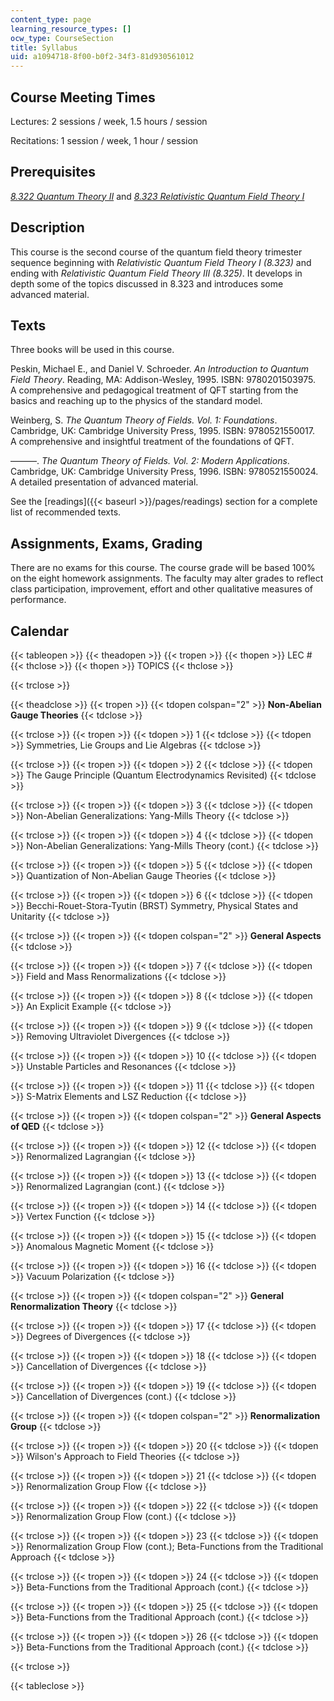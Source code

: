 ```yaml
---
content_type: page
learning_resource_types: []
ocw_type: CourseSection
title: Syllabus
uid: a1094718-8f00-b0f2-34f3-81d930561012
---
```


Course Meeting Times
--------------------

Lectures: 2 sessions / week, 1.5 hours / session

Recitations: 1 session / week, 1 hour / session

Prerequisites
-------------

[_8.322 Quantum Theory II_](/courses/8-322-quantum-theory-ii-spring-2003) and [_8.323 Relativistic Quantum Field Theory I_](/courses/8-323-relativistic-quantum-field-theory-i-spring-2008)

Description
-----------

This course is the second course of the quantum field theory trimester sequence beginning with _Relativistic Quantum Field Theory I (8.323)_ and ending with _Relativistic Quantum Field Theory III (8.325)_. It develops in depth some of the topics discussed in 8.323 and introduces some advanced material.

Texts
-----

Three books will be used in this course.

Peskin, Michael E., and Daniel V. Schroeder. _An Introduction to Quantum Field Theory_. Reading, MA: Addison-Wesley, 1995. ISBN: 9780201503975.  
A comprehensive and pedagogical treatment of QFT starting from the basics and reaching up to the physics of the standard model.

Weinberg, S. _The Quantum Theory of Fields. Vol. 1: Foundations_. Cambridge, UK: Cambridge University Press, 1995. ISBN: 9780521550017.  
A comprehensive and insightful treatment of the foundations of QFT.

———. _The Quantum Theory of Fields. Vol. 2: Modern Applications_. Cambridge, UK: Cambridge University Press, 1996. ISBN: 9780521550024.  
A detailed presentation of advanced material.

See the [readings]({{< baseurl >}}/pages/readings) section for a complete list of recommended texts.

Assignments, Exams, Grading
---------------------------

There are no exams for this course. The course grade will be based 100% on the eight homework assignments. The faculty may alter grades to reflect class participation, improvement, effort and other qualitative measures of performance.

Calendar
--------

{{< tableopen >}}
{{< theadopen >}}
{{< tropen >}}
{{< thopen >}}
LEC #
{{< thclose >}}
{{< thopen >}}
TOPICS
{{< thclose >}}

{{< trclose >}}

{{< theadclose >}}
{{< tropen >}}
{{< tdopen colspan="2" >}}
**Non-Abelian Gauge Theories**
{{< tdclose >}}

{{< trclose >}}
{{< tropen >}}
{{< tdopen >}}
1
{{< tdclose >}}
{{< tdopen >}}
Symmetries, Lie Groups and Lie Algebras
{{< tdclose >}}

{{< trclose >}}
{{< tropen >}}
{{< tdopen >}}
2
{{< tdclose >}}
{{< tdopen >}}
The Gauge Principle (Quantum Electrodynamics Revisited)
{{< tdclose >}}

{{< trclose >}}
{{< tropen >}}
{{< tdopen >}}
3
{{< tdclose >}}
{{< tdopen >}}
Non-Abelian Generalizations: Yang-Mills Theory
{{< tdclose >}}

{{< trclose >}}
{{< tropen >}}
{{< tdopen >}}
4
{{< tdclose >}}
{{< tdopen >}}
Non-Abelian Generalizations: Yang-Mills Theory (cont.)
{{< tdclose >}}

{{< trclose >}}
{{< tropen >}}
{{< tdopen >}}
5
{{< tdclose >}}
{{< tdopen >}}
Quantization of Non-Abelian Gauge Theories
{{< tdclose >}}

{{< trclose >}}
{{< tropen >}}
{{< tdopen >}}
6
{{< tdclose >}}
{{< tdopen >}}
Becchi-Rouet-Stora-Tyutin (BRST) Symmetry, Physical States and Unitarity
{{< tdclose >}}

{{< trclose >}}
{{< tropen >}}
{{< tdopen colspan="2" >}}
**General Aspects**
{{< tdclose >}}

{{< trclose >}}
{{< tropen >}}
{{< tdopen >}}
7
{{< tdclose >}}
{{< tdopen >}}
Field and Mass Renormalizations
{{< tdclose >}}

{{< trclose >}}
{{< tropen >}}
{{< tdopen >}}
8
{{< tdclose >}}
{{< tdopen >}}
An Explicit Example
{{< tdclose >}}

{{< trclose >}}
{{< tropen >}}
{{< tdopen >}}
9
{{< tdclose >}}
{{< tdopen >}}
Removing Ultraviolet Divergences
{{< tdclose >}}

{{< trclose >}}
{{< tropen >}}
{{< tdopen >}}
10
{{< tdclose >}}
{{< tdopen >}}
Unstable Particles and Resonances
{{< tdclose >}}

{{< trclose >}}
{{< tropen >}}
{{< tdopen >}}
11
{{< tdclose >}}
{{< tdopen >}}
S-Matrix Elements and LSZ Reduction
{{< tdclose >}}

{{< trclose >}}
{{< tropen >}}
{{< tdopen colspan="2" >}}
**General Aspects of QED**
{{< tdclose >}}

{{< trclose >}}
{{< tropen >}}
{{< tdopen >}}
12
{{< tdclose >}}
{{< tdopen >}}
Renormalized Lagrangian
{{< tdclose >}}

{{< trclose >}}
{{< tropen >}}
{{< tdopen >}}
13
{{< tdclose >}}
{{< tdopen >}}
Renormalized Lagrangian (cont.)
{{< tdclose >}}

{{< trclose >}}
{{< tropen >}}
{{< tdopen >}}
14
{{< tdclose >}}
{{< tdopen >}}
Vertex Function
{{< tdclose >}}

{{< trclose >}}
{{< tropen >}}
{{< tdopen >}}
15
{{< tdclose >}}
{{< tdopen >}}
Anomalous Magnetic Moment
{{< tdclose >}}

{{< trclose >}}
{{< tropen >}}
{{< tdopen >}}
16
{{< tdclose >}}
{{< tdopen >}}
Vacuum Polarization
{{< tdclose >}}

{{< trclose >}}
{{< tropen >}}
{{< tdopen colspan="2" >}}
**General Renormalization Theory**
{{< tdclose >}}

{{< trclose >}}
{{< tropen >}}
{{< tdopen >}}
17
{{< tdclose >}}
{{< tdopen >}}
Degrees of Divergences
{{< tdclose >}}

{{< trclose >}}
{{< tropen >}}
{{< tdopen >}}
18
{{< tdclose >}}
{{< tdopen >}}
Cancellation of Divergences
{{< tdclose >}}

{{< trclose >}}
{{< tropen >}}
{{< tdopen >}}
19
{{< tdclose >}}
{{< tdopen >}}
Cancellation of Divergences (cont.)
{{< tdclose >}}

{{< trclose >}}
{{< tropen >}}
{{< tdopen colspan="2" >}}
**Renormalization Group**
{{< tdclose >}}

{{< trclose >}}
{{< tropen >}}
{{< tdopen >}}
20
{{< tdclose >}}
{{< tdopen >}}
Wilson's Approach to Field Theories
{{< tdclose >}}

{{< trclose >}}
{{< tropen >}}
{{< tdopen >}}
21
{{< tdclose >}}
{{< tdopen >}}
Renormalization Group Flow
{{< tdclose >}}

{{< trclose >}}
{{< tropen >}}
{{< tdopen >}}
22
{{< tdclose >}}
{{< tdopen >}}
Renormalization Group Flow (cont.)
{{< tdclose >}}

{{< trclose >}}
{{< tropen >}}
{{< tdopen >}}
23
{{< tdclose >}}
{{< tdopen >}}
Renormalization Group Flow (cont.); Beta-Functions from the Traditional Approach
{{< tdclose >}}

{{< trclose >}}
{{< tropen >}}
{{< tdopen >}}
24
{{< tdclose >}}
{{< tdopen >}}
Beta-Functions from the Traditional Approach (cont.)
{{< tdclose >}}

{{< trclose >}}
{{< tropen >}}
{{< tdopen >}}
25
{{< tdclose >}}
{{< tdopen >}}
Beta-Functions from the Traditional Approach (cont.)
{{< tdclose >}}

{{< trclose >}}
{{< tropen >}}
{{< tdopen >}}
26
{{< tdclose >}}
{{< tdopen >}}
Beta-Functions from the Traditional Approach (cont.)
{{< tdclose >}}

{{< trclose >}}

{{< tableclose >}}